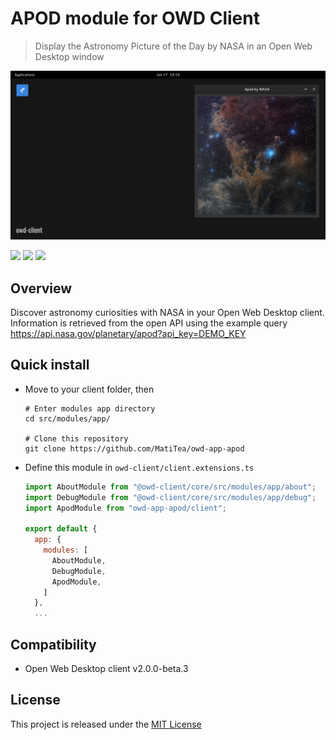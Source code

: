 # APOD module for OWD Client
> Display the Astronomy Picture of the Day by NASA in an Open Web Desktop window

<p>
    <img src="media/demo.png" alt="OWD Sample module demo" />
</p>

<p>
    <a href="https://github.com/MatiTea/owd-app-apod/blob/main/LICENSE"><img src="https://img.shields.io/badge/license-MIT-green.svg" /></a>
    <a href="https://github.com/owdproject/owd-client"><img src="https://img.shields.io/badge/owd-client-3A9CB6" /></a>
    <a href="https://github.com/topics/owd-modules"><img src="https://img.shields.io/badge/owd-modules-888" /></a>
</p>

## Overview
Discover astronomy curiosities with NASA in your Open Web Desktop client. <br />
Information is retrieved from the open API using the example query https://api.nasa.gov/planetary/apod?api_key=DEMO_KEY 

## Quick install
- Move to your client folder, then
  ```
  # Enter modules app directory
  cd src/modules/app/
  
  # Clone this repository
  git clone https://github.com/MatiTea/owd-app-apod
  ```
- Define this module in `owd-client/client.extensions.ts`
  ```js
  import AboutModule from "@owd-client/core/src/modules/app/about";
  import DebugModule from "@owd-client/core/src/modules/app/debug";
  import ApodModule from "owd-app-apod/client";

  export default {
    app: {
      modules: [
        AboutModule,
        DebugModule,
        ApodModule,
      ]
    },
    ...
  ```

## Compatibility
- Open Web Desktop client v2.0.0-beta.3

## License
This project is released under the [MIT License](LICENSE)